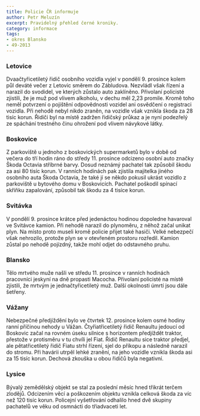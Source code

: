 ```yaml
---
title: Policie ČR informuje
author: Petr Meluzín
excerpt: Pravidelný přehled černé kroniky.
category: informace
tags:
- okres Blansko
- 49-2013
---
```


### Letovice

Dvaačtyřicetiletý řidič osobního vozidla vyjel v pondělí 9. prosince kolem půl deváté večer z Letovic směrem do Zábludova. Nezvládl však řízení a narazil do svodidel, ve kterých zůstalo auto zaklíněno. Přivolaní policisté zjistili, že je muž pod vlivem alkoholu, v dechu měl 2,23 promile. Kromě toho neměl potvrzení o pojištění odpovědnosti vozidel ani  osvědčení o registraci vozidla. Při nehodě nebyl nikdo zraněn, na vozidle však vznikla škoda za 28 tisíc korun. Řidiči byl na místě zadržen řidičský průkaz a je nyní podezřelý ze spáchání trestného činu ohrožení pod vlivem návykové látky. 

### Boskovice

Z parkoviště u jednoho z boskovických supermarketů bylo v době od večera do tří hodin ráno do středy 11. prosince odcizeno osobní auto značky Škoda Octavia stříbrné barvy. Dosud neznámý pachatel tak způsobil škodu za asi 80 tisíc korun. V ranních hodinách pak zjistila majitelka jiného osobního auta Škoda Octavia, že také jí se někdo pokusil ukrást vozidlo z parkoviště u bytového domu v Boskovicích. Pachatel poškodil spínací skříňku zapalování, způsobil tak škodu za 4 tisíce korun. 

### Svitávka

V pondělí 9. prosince  krátce před jedenáctou hodinou dopoledne havaroval ve Svitávce kamion. Při nehodě narazil do plynoměru, z něhož začal unikat plyn. Na místo proto museli kromě policie přijet také hasiči. Velké nebezpečí však nehrozilo, protože plyn se v otevřeném prostoru rozředil. Kamion zůstal po nehodě pojízdný, takže mohl odjet do odstavného pruhu. 

### Blansko

Tělo mrtvého muže našli ve středu 11. prosince v ranních hodinách pracovníci jeskyní na dně propasti Macocha. Přivolaní policisté na místě zjistili, že mrtvým je jednačtyřicetiletý muž. Další okolnosti úmrtí jsou dále šetřeny. 

### Vážany

Nebezpečné předjíždění bylo ve čtvrtek 12. prosince kolem osmé hodiny ranní  příčinou nehody u Vážan. Čtyřiatřicetiletý řidič Renaultu jedoucí od Boskovic začal na rovném úseku silnice s horizontem  předjíždět traktor, přestože v protisměru v tu chvíli jel Fiat. Řidič Renaultu sice traktor předjel, ale pětatřicetiletý řidič Fiatu strhl řízení, sjel do příkopu a následně narazil do stromu. Při havárii utrpěl lehké zranění, na jeho vozidle vznikla škoda asi za 15 tisíc korun. Dechová zkouška u obou řidičů byla negativní.

### Lysice

Bývalý zemědělský objekt se stal za poslední měsíc hned třikrát terčem zlodějů. Odcizením věcí a poškozením objektu vznikla celková škoda za víc než 120 tisíc korun. Policejní vyšetřování odhalilo hned dvě skupiny pachatelů ve věku od osmnácti do třiadvaceti let.